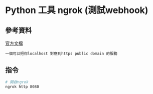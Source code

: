 # Python 工具 ngrok (測試webhook)

## 參考資料

[官方文檔](https://ngrok.com/docs)

```
一個可以把你localhost 對應到https public domain 的服務
```

## 指令

```bash
# 開啟ngrok
ngrok http 8080 
```